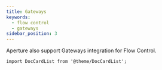 ```yaml
---
title: Gateways
keywords:
  - flow control
  - gateways
sidebar_position: 3
---
```


Aperture also support Gateways integration for Flow Control.

```mdx-code-block
import DocCardList from '@theme/DocCardList';
```

<DocCardList />
